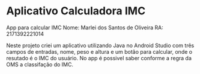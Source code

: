 # Aplicativo Calculadora IMC
App para calcular IMC
Nome: Marlei dos Santos de Oliveira
RA: 2171392221014


Neste projeto criei um aplicativo utilizando Java no Android Studio com três campos de entradas, nome, peso e altura e um botão para calcular, onde o resutado é o IMC do usuário. No app é possivel saber conforme a regra da OMS a classifação do IMC.
